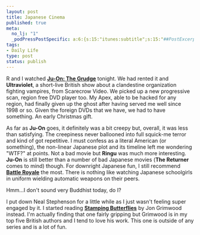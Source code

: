 ```yaml
--- 
layout: post
title: Japanese Cinema
published: true
meta: 
  no_lj: "1"
  _podPressPostSpecific: a:6:{s:15:"itunes:subtitle";s:15:"##PostExcerpt##";s:14:"itunes:summary";s:15:"##PostExcerpt##";s:15:"itunes:keywords";s:17:"##WordPressCats##";s:13:"itunes:author";s:10:"##Global##";s:15:"itunes:explicit";s:7:"Default";s:12:"itunes:block";s:7:"Default";}
tags: 
- Daily Life
type: post
status: publish
---
```

R and I watched <strong><a href="http://www.imdb.com/title/tt0364385/">Ju-On: The Grudge</a></strong> tonight. We had rented it and <strong>Ultraviolet</strong>, a short-live British show about a clandestine organization fighting vampires, from Scarecrow
Video. We picked up a new progressive scan, region free DVD player too. My Apex, able to be hacked for any region, had finally given up the ghost after having served me well since 1998 or so. Given the foreign DVDs that we have, we had to have something. An early Christmas gift.

As far as <strong>Ju-On</strong> goes, it definitely was a bit creepy but, overall, it was less than satisfying. The creepiness never ballooned into full squick-me terror and kind of got repetitive. I must confess as a literal American (or something), the non-linear Japanese plot and its timeline left me wondering "WTF?" at points. Not a bad movie but <strong>Ringu</strong> was much more interesting. <strong>Ju-On</strong> is still better than a number of bad Japanese movies (<strong>The Returner</strong> comes
to mind) though. For downright Japanese fun, I still recommend <strong> <a href="http://www.imdb.com/title/tt0266308/">Battle Royale</a></strong> the most. There is nothing like watching Japanese schoolgirls in uniform wielding automatic weapons on their peers.

Hmm...I don't sound very Buddhist today, do I?

<p align="left">I put down Neal Stephenson for a little while as I just wasn't feeling super engaged by it. I started reading <strong><a href="http://www.amazon.co.uk/exec/obidos/ASIN/0575076135/">Stamping Butterflies</a></strong> by Jon Grimwood instead. I'm actually finding that one fairly gripping but Grimwood is in my top five British authors and I tend to love his work. This one is outside of any series and is a lot of fun.
